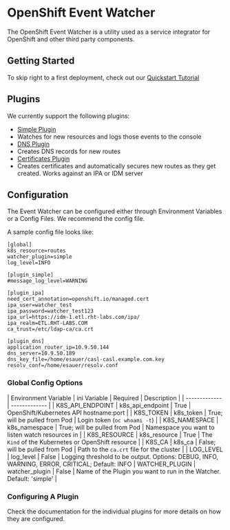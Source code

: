 # OpenShift Event Watcher

The OpenShift Event Watcher is a utility used as a service integrator for OpenShift and other third party components.

## Getting Started

To skip right to a first deployment, check out our [Quickstart Tutorial](./QUICKSTART.md)

## Plugins

We currently support the following plugins:

* [Simple Plugin](./plugin_simple)
 * Watches for new resources and logs those events to the console
* [DNS Plugin](./plugin_dns)
 * Creates DNS records for new routes
* [Certificates Plugin](./plugin_ipa)
 * Creates certificates and automatically secures new routes as they get created. Works against an IPA or IDM server

## Configuration

The Event Watcher can be configured either through Environment Variables or a Config Files. We recommend the config file.

A sample config file looks like:

```
[global]
k8s_resource=routes
watcher_plugin=simple
log_level=INFO

[plugin_simple]
#message_log_level=WARNING

[plugin_ipa]
need_cert_annotation=openshift.io/managed.cert
ipa_user=watcher_test
ipa_password=watcher_test123
ipa_url=https://idm-1.etl.rht-labs.com/ipa/
ipa_realm=ETL.RHT-LABS.COM
ca_trust=/etc/ldap-ca/ca.crt

[plugin_dns]
application_router_ip=10.9.50.144
dns_server=10.9.50.189
dns_key_file=/home/esauer/casl-casl.example.com.key
resolv_conf=/home/esauer/resolv.conf
```

### Global Config Options

| Environment Variable | ini Variable | Required | Description |
| ------------- | ------------- |
| K8S_API_ENDPOINT | k8s_api_endpoint | True | OpenShift/Kubernetes API hostname:port |
| K8S_TOKEN  | k8s_token | True; will be pulled from Pod | Login token (`oc whoami -t`) |
| K8S_NAMESPACE | k8s_namespace | True; will be pulled from Pod | Namespace you want to listen watch resources in |
| K8S_RESOURCE | k8s_resource | True | The `Kind` of the Kubernetes or OpenShift resource |
| K8S_CA | k8s_ca | False; will be pulled from Pod | Path to the `ca.crt` file for the cluster |
| LOG_LEVEL | log_level | False | Logging threshold to be output. Options: DEBUG, INFO, WARNING, ERROR, CRITICAL; Default: INFO
| WATCHER_PLUGIN | watcher_plugin | False | Name of the Plugin you want to run in the Watcher. Default: 'simple' |

### Configuring A Plugin

Check the documentation for the individual plugins for more details on how they are configured.
